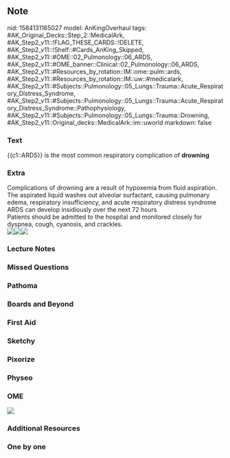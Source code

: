 ## Note
nid: 1584131165027
model: AnKingOverhaul
tags: #AK_Original_Decks::Step_2::MedicalArk, #AK_Step2_v11::!FLAG_THESE_CARDS::!DELETE, #AK_Step2_v11::!Shelf::#Cards_AnKing_Skipped, #AK_Step2_v11::#OME::02_Pulmonology::06_ARDS, #AK_Step2_v11::#OME_banner::Clinical::02_Pulmonology::06_ARDS, #AK_Step2_v11::#Resources_by_rotation::IM::ome::pulm::ards, #AK_Step2_v11::#Resources_by_rotation::IM::uw::#medicalark, #AK_Step2_v11::#Subjects::Pulmonology::05_Lungs::Trauma::Acute_Respiratory_Distress_Syndrome, #AK_Step2_v11::#Subjects::Pulmonology::05_Lungs::Trauma::Acute_Respiratory_Distress_Syndrome::Pathophysiology, #AK_Step2_v11::#Subjects::Pulmonology::05_Lungs::Trauma::Drowning, #AK_Step2_v11::Original_decks::MedicalArk::im::uworld
markdown: false

### Text
{{c1::ARDS}} is the most common respiratory complication of
<b>drowning</b>

### Extra
<div>
  Complications of drowning are a result of hypoxemia from fluid
  aspiration. The aspirated liquid washes out alveolar surfactant,
  causing pulmonary edema, respiratory insufficiency, and acute
  respiratory distress syndrome
</div>
<div>
  ARDS can develop insidiously over the next 72 hours
</div>
<div>
  Patients should be admitted to the hospital and monitored closely
  for dyspnea, cough, cyanosis, and crackles.
</div><img src=
"paste-bff7eee50c9a9e6a53f01633de6db1ce07ef1ca6.jpg"><img src=
"L29114.png"><img src="L614.jpg">

### Lecture Notes


### Missed Questions


### Pathoma


### Boards and Beyond


### First Aid


### Sketchy


### Pixorize


### Physeo


### OME
<div class="ome-widget">
  <a href=
  "https://onlinemeded.org/spa/pulmonology/ards/acquire?ref=anki"><img src="_OME_AnkiFlashcards_Lesson_1.png"></a>
</div>

### Additional Resources


### One by one

